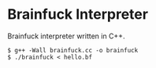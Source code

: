 # Brainfuck Interpreter

Brainfuck interpreter written in C++.

```console
$ g++ -Wall brainfuck.cc -o brainfuck
$ ./brainfuck < hello.bf
```
